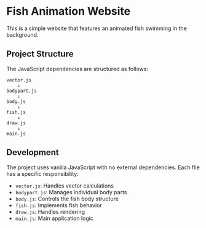 # Fish Animation Website

This is a simple website that features an animated fish swimming in the background.

## Project Structure
The JavaScript dependencies are structured as follows:

```
vector.js
    ↓
bodypart.js
    ↓
body.js
    ↓
fish.js
    ↓
draw.js
    ↓
main.js
```

## Development
The project uses vanilla JavaScript with no external dependencies. Each file has a specific responsibility:
- `vector.js`: Handles vector calculations
- `bodypart.js`: Manages individual body parts
- `body.js`: Controls the fish body structure
- `fish.js`: Implements fish behavior
- `draw.js`: Handles rendering
- `main.js`: Main application logic